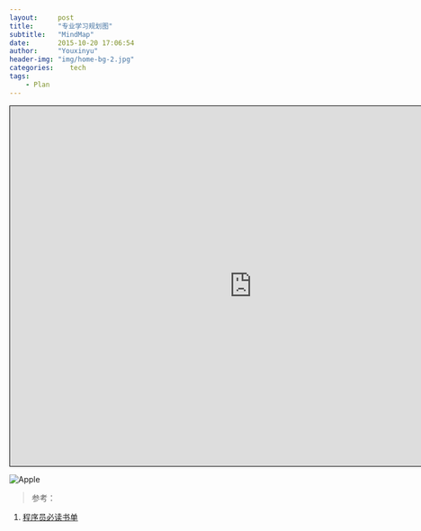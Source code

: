 ```yaml
---
layout:     post
title:      "专业学习规划图"
subtitle:   "MindMap"
date:       2015-10-20 17:06:54
author:     "Youxinyu"
header-img: "img/home-bg-2.jpg"
categories:    tech
tags:
    - Plan
---
```

<iframe id="embed_dom" name="embed_dom" frameborder="0" style="border:1px solid #000;display:block;width:860px; height:640px;" src="https://www.processon.com/embed/56c2f2f6e4b0e5041c2c5b1b"></iframe>

<!--iframe id="embed_dom" name="embed_dom" frameborder="0" style="border:1px solid #000;display:block;width:730px; height:520px;" src="https://www.processon.com/embed/56147dcbe4b0947fc05c3645"></iframe-->
![Apple](http://7xle3b.com1.z0.glb.clouddn.com/yxyApple.png)

>参考：
1. [程序员必读书单](http://lucida.me/blog/developer-reading-list/) 